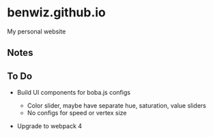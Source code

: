 # benwiz.github.io

My personal website

## Notes

## To Do

- Build UI components for boba.js configs
  - Color slider, maybe have separate hue, saturation, value sliders
  - No configs for speed or vertex size

- Upgrade to webpack 4
